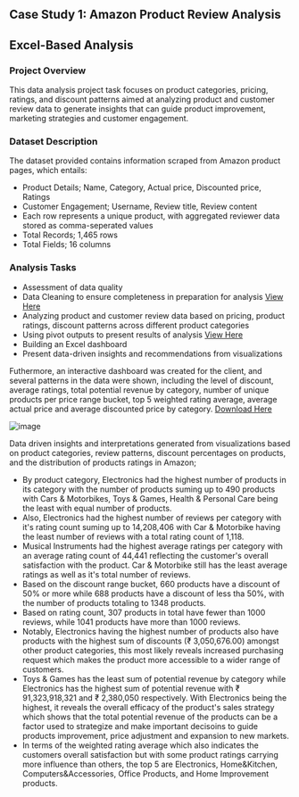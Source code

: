 ## Case Study 1: Amazon Product Review Analysis
## Excel-Based Analysis

### Project Overview
This data analysis project task focuses on product categories, pricing, ratings, and discount patterns aimed at analyzing product and customer review data to generate insights that can guide product improvement, marketing strategies and customer engagement.

### Dataset Description
The dataset provided contains information scraped from Amazon product pages, which entails:
- Product Details; Name, Category, Actual price, Discounted price, Ratings
- Customer Engagement; Username, Review title, Review content
- Each row represents a unique product, with aggregated reviewer data stored as comma-seperated values
- Total Records; 1,465 rows
- Total Fields; 16 columns

### Analysis Tasks
- Assessment of data quality
- Data Cleaning to ensure completeness in preparation for analysis [View Here](https://github.com/Ifeoluwa260620/Amazon-Product-Review-Analysis-With-Microsft-Excel/commit/ad9354e6f4816e754456b54bb7c95d98695ba175)
- Analyzing product and customer review data based on pricing, product ratings, discount patterns across different product categories
- Using pivot outputs to present results of analysis [View Here](https://github.com/Ifeoluwa260620/Amazon-Product-Review-Analysis-With-Microsft-Excel/commit/ad9354e6f4816e754456b54bb7c95d98695ba175#diff-fc06a906b2189239df8869da59bf81e544c3699c8e5337b8e3e995bdff35ce61)
- Building an Excel dashboard
- Present data-driven insights and recommendations from visualizations

Futhermore, an interactive dashboard was created for the client, and several patterns in the data were shown, including the level of discount, average ratings, total potential revenue by category, number of unique products per price range bucket, top 5 weighted rating average, average actual price and average discounted price by category.
[Download Here](https://github.com/Ifeoluwa260620/Amazon-Product-Review-Analysis-With-Microsft-Excel/commit/fdffed92e1bf40a21546c76bf2489184c9678177) 

![image](https://github.com/user-attachments/assets/1311b60f-4f46-420c-8abf-7f9413f31f25)

Data driven insights and interpretations generated from visualizations based on product categories, review patterns, discount percentages on products, and the distribution of products ratings in Amazon;

- By product category, Electronics had the highest number of products in its category with the number of products suming up to 490 products with Cars & Motorbikes, Toys & Games, Health & Personal Care being the least with equal number of products.
- Also, Electronics had the highest number of reviews per category with it's rating count suming up to 14,208,406 with Car & Motorbike having the least number of reviews with a total rating count of 1,118.
- Musical Instruments had the highest average ratings per category with an average rating count of 44,441 reflecting the customer's overall satisfaction with the product. Car & Motorbike still has the least average ratings as well as it's total number of reviews.
- Based on the discount range bucket, 660 products have a discount of 50% or more while 688 products have a discount of less tha 50%, with the number of products totaling to 1348 products.
- Based on rating count, 307 products in total have fewer than 1000 reviews, while 1041 products have more than 1000 reviews.
- Notably, Electronics having the highest number of products also have products with the highest sum of discounts (₹ 3,050,676.00) amongst other product categories, this most likely reveals increased purchasing request which makes the product more accessible to a wider range of customers.
- Toys & Games has the least sum of potential revenue by category while Electronics has the highest sum of potential revenue with ₹ 91,323,918,321 and  ₹ 2,380,050 respectively. With Electronics being the highest, it reveals the overall efficacy of the product's sales strategy which shows that the total potential revenue of the products can be a factor used to strategize and make important decisoins to guide products improvement, price adjustment and expansion to new markets.
- In terms of the weighted rating average which also indicates the customers overall satisfaction but with some product ratings carrying more influence than others, the top 5 are Electronics, Home&Kitchen, Computers&Accessories, Office Products, and Home Improvement products.


  
  

